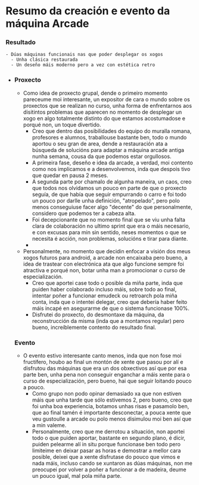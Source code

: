 # Resumo da creación e evento da máquina Arcade
### Resultado
    - Dúas máquinas funcionais nas que poder desplegar os xogos
      - Unha clásica restaurada
      - Un deseño máis moderno pero a vez con estética retro
- ### Proxecto
  - Como idea de proxecto grupal, dende o primeiro momento pareceume moi interesante, un expositor de cara o mundo sobre os proxectos que se realizan no curso, unha forma de enfrentarnos aos disitintos problemas que aparecen no momento de desplegar un xogo en algo totalmente distinto do que estamos acostumadose e porqué non, un toque divertido.
    - Creo que dentro das posibilidades do equipo do muralla romana, profesores e alumnos, traballouse bastante ben, todo o mundo aportou o seu gran de area, dende a restauración ata a búsqueda de solucións para adaptar a máquina arcade antiga nunha semana, cousa da que podemos estar orgullosos.
    - A primeira fase, deseño e idea da arcade, a verdad, moi contento como nos implicamos e a desenvolvemos, inda que despois tivo que quedar en pausa 2 meses.
    - A segunda parte por chamalo de algunha maneira, un caos, creo que todos nos olvidamos un pouco en parte de que o proxecto seguía, de que había que seguir empurrando o carro e foi todo un pouco por darlle unha definición, "atropelado", pero polo menos conseguiuse facer algo "decente" do que personalmente, considero que podemos ter a cabeza alta.
    - Foi decepcionante que no momento final que se viu unha falta clara de colaboración no ultimo sprint que era o máis necesario, e con excusas para min sin sentido, neses momentos o que se necesita é acción, non problemas, solucións e tirar para diante.
    - 
  - Personalmente, no momento que decidin enfocar a visión dos meus xogos futuros para android, a arcade non encaixaba pero bueno, a idea de trastear con electrónica ata que algo funcione sempre foi atractiva e porqué non, botar unha man a promocionar o curso de especialización.
    - Creo que aportei case todo o posible da miña parte, inda que puiden haber colaborado incluso máis, sobre todo ao final, intentar poñer a funcionar emudeck ou retroarch pola miña conta, inda que o intentei delegar, creo que debería haber feito máis incapé en asegurarme de que o sistema funcionase 100%.
    - Disfrutei do proxecto, do desmontaxe da máquina, da reconstrucción da misma (inda que a montamos regular) pero bueno, increíblemente contento do resultado final.
  
  ### Evento
  - O evento estivo interesante canto menos, inda que non fose moi fructífero, houbo ao final un montón de xente que pasou por alí e disfrutou das máquinas que era un dos obxectivos así que por esa parte ben, unha pena non conseguir enganchar a máis xente para o curso de especialización, pero bueno, hai que seguir loitando pouco a pouco.
    - Como grupo non podo opinar demasiado xa que non estiven máis que unha tarde que sólo estivemos 2, pero bueno, creo que foi unha boa experiencia, botamos unhas risas e pasamolo ben, que ao final tamén é importante desconectar, a pouca xente que veu gustoulle a arcade ou polo menos disimulou moi ben así que a min valeme.
    - Personalmente, creo que me derrotou a situación, non aportei todo o que puiden aportar, bastante en segundo plano, é dicir, puiden pelearme alí in situ porque funcionase ben todo pero limiteime en deixar pasar as horas e demostrar a mellor cara posible, deixei que a xente disfrutase do pouco que vimos e nada máis, incluso cando se xuntaron as dúas máquinas, non me preocupei por volver a poñer a funcionar a de madeira, deume un pouco igual, mal pola miña parte.